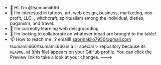 - 👋 Hi, I’m @tsumamii666
- 👀 I’m interested in tattoos, art, web design, business, martketing, non-profit, LLC, , witchcraft, spiritualism among the individual, dieties, paganism, and travel.
- 🌱 I’m currently learning web deisgn/coding 
- 💞️ I’m looking to collaborate on whatever idead are brought to the table!
- 📫 How to reach me ..? email!! sabrinakilo7950@gmail.com
tsumamii666/tsumamii666 is a ✨ special ✨ repository because its `README.md` (this file) appears on your GitHub profile.
You can click the Preview link to take a look at your changes.
--->
